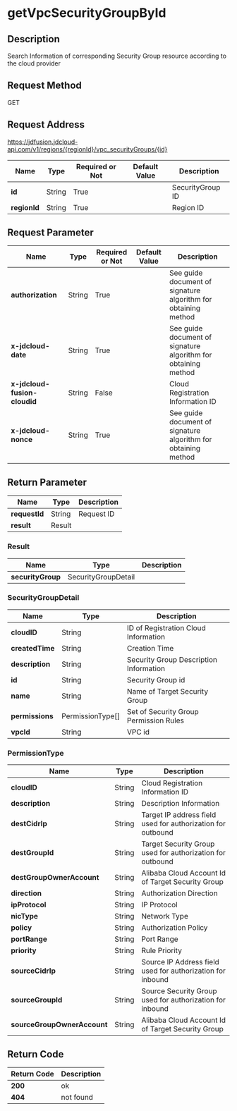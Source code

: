 # getVpcSecurityGroupById


## Description
Search Information of corresponding Security Group resource according to the cloud provider

## Request Method
GET

## Request Address
https://jdfusion.jdcloud-api.com/v1/regions/{regionId}/vpc_securityGroups/{id}

|Name|Type|Required or Not|Default Value|Description|
|---|---|---|---|---|
|**id**|String|True| |SecurityGroup ID|
|**regionId**|String|True| |Region ID|

## Request Parameter
|Name|Type|Required or Not|Default Value|Description|
|---|---|---|---|---|
|**authorization**|String|True| |See guide document of signature algorithm for obtaining method|
|**x-jdcloud-date**|String|True| |See guide document of signature algorithm for obtaining method|
|**x-jdcloud-fusion-cloudid**|String|False| |Cloud Registration Information ID|
|**x-jdcloud-nonce**|String|True| |See guide document of signature algorithm for obtaining method|


## Return Parameter
|Name|Type|Description|
|---|---|---|
|**requestId**|String|Request ID|
|**result**|Result| |

### Result
|Name|Type|Description|
|---|---|---|
|**securityGroup**|SecurityGroupDetail| |
### SecurityGroupDetail
|Name|Type|Description|
|---|---|---|
|**cloudID**|String|ID of Registration Cloud Information|
|**createdTime**|String|Creation Time|
|**description**|String|Security Group Description Information|
|**id**|String|Security Group id|
|**name**|String|Name of Target Security Group|
|**permissions**|PermissionType[]|Set of Security Group Permission Rules|
|**vpcId**|String|VPC id|
### PermissionType
|Name|Type|Description|
|---|---|---|
|**cloudID**|String|Cloud Registration Information ID|
|**description**|String|Description Information|
|**destCidrIp**|String|Target IP address field used for authorization for outbound|
|**destGroupId**|String|Target Security Group used for authorization for outbound|
|**destGroupOwnerAccount**|String|Alibaba Cloud Account Id of Target Security Group|
|**direction**|String|Authorization Direction|
|**ipProtocol**|String|IP Protocol|
|**nicType**|String|Network Type|
|**policy**|String|Authorization Policy|
|**portRange**|String|Port Range|
|**priority**|String|Rule Priority|
|**sourceCidrIp**|String|Source IP Address field used for authorization for inbound|
|**sourceGroupId**|String|Source Security Group used for authorization for inbound|
|**sourceGroupOwnerAccount**|String|Alibaba Cloud Account Id of Target Security Group|

## Return Code
|Return Code|Description|
|---|---|
|**200**|ok|
|**404**|not found|
